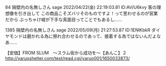 84 隔壁内の名無しさん sage 2022/04/22(金) 22:19:03.81 ID:AV/U6kvy
客の理想像を引き出して
この商品こそズバリそのものですよ！って思わせるのが営業だから
ぶっちゃけ嘘が下手な真面目ってことでもあるし……

1385 隔壁内の名無しさん sage 2022/05/09(月) 21:27:53.87 ID:1ENlKbkR
ダイヤモンドは磨かれる為に擦れ合わせるのであって、接着する為ではないんだよなあ……

【安価】FROM SLUM　～スラム街から成功を～【あんこ】２
http://yaruoshelter.com/test/read.cgi/yaruo001/1650033873/